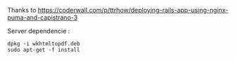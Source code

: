 Thanks to https://coderwall.com/p/ttrhow/deploying-rails-app-using-nginx-puma-and-capistrano-3

Server dependencie :

```
dpkg -i wkhtmltopdf.deb
sudo apt-get -f install
```
